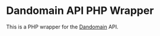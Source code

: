 Dandomain API PHP Wrapper
=========================
This is a PHP wrapper for the [Dandomain](http://www.dandomain.dk) API.